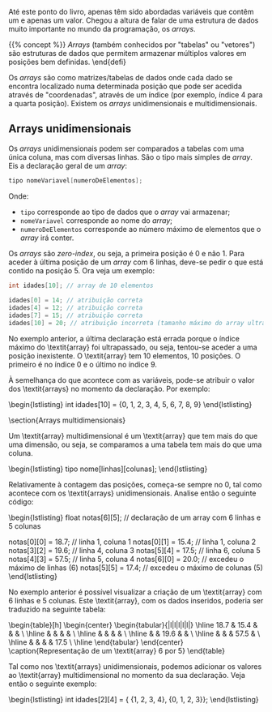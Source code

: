 Até este ponto do livro, apenas têm sido abordadas variáveis que contêm um e apenas um valor. Chegou a altura de falar de uma estrutura de dados muito importante no mundo da programação, os *arrays*.

{{% concept %}}
*Arrays* (também conhecidos por "tabelas" ou "vetores") são estruturas de dados que permitem armazenar múltiplos valores em posições bem definidas.
\end{defi}

Os *arrays* são como matrizes/tabelas de dados onde cada dado se encontra localizado numa determinada posição que pode ser acedida através de "coordenadas", através de um índice (por exemplo, índice 4 para a quarta posição). Existem os *arrays* unidimensionais e multidimensionais.

## Arrays unidimensionais

Os *arrays* unidimensionais podem ser comparados a tabelas com uma única coluna, mas com diversas linhas. São o tipo mais simples de *array*. Eis a declaração geral de um *array*:

```c
tipo nomeVariavel[numeroDeElementos];
```

Onde:

+ `tipo` corresponde ao tipo de dados que o *array* vai armazenar;
+ `nomeVariavel` corresponde ao nome do *array*;
+ `numeroDeElementos` corresponde ao número máximo de elementos que o *array* irá conter.

Os *arrays* são *zero-index*, ou seja, a primeira posição é 0 e não 1. Para aceder à última posição de um *array* com 6 linhas, deve-se pedir o que está contido na posição 5. Ora veja um exemplo:

```c
int idades[10]; // array de 10 elementos
 
idades[0] = 14; // atribuição correta
idades[4] = 12; // atribuição correta
idades[7] = 15; // atribuição correta
idades[10] = 20; // atribuição incorreta (tamanho máximo do array ultrapassado)
```

No exemplo anterior, a última declaração está errada porque o índice máximo do \textit{array} foi ultrapassado, ou seja, tentou-se aceder a uma posição inexistente. O \textit{array} tem 10 elementos, 10 posições. O primeiro é no índice 0 e o último no índice 9.

À semelhança do que acontece com as variáveis, pode-se atribuir o valor dos \textit{arrays} no momento da declaração. Por exemplo:

\begin{lstlisting}
int idades[10] = {0, 1, 2, 3, 4, 5, 6, 7, 8, 9}
\end{lstlisting}

\section{Arrays multidimensionais}

Um \textit{array} multidimensional é um \textit{array} que tem mais do que uma dimensão, ou seja, se comparamos a uma tabela tem mais do que uma coluna. 

\begin{lstlisting}
tipo nome[linhas][colunas];
\end{lstlisting}

Relativamente à contagem das posições, começa-se sempre no 0, tal como acontece com os \textit{arrays} unidimensionais. Analise então o seguinte código:

\begin{lstlisting}
float notas[6][5]; // declaração de um array com 6 linhas e 5 colunas

notas[0][0] = 18.7; // linha 1, coluna 1
notas[0][1] = 15.4; // linha 1, coluna 2
notas[3][2] = 19.6; // linha 4, coluna 3
notas[5][4] = 17.5; // linha 6, coluna 5
notas[4][3] = 57.5; // linha 5, coluna 4
notas[6][0] = 20.0; // excedeu o máximo de linhas (6)
notas[5][5] = 17.4; // excedeu o máximo de colunas (5)
\end{lstlisting}

No exemplo anterior é possível visualizar a criação de um \textit{array} com 6 linhas e 5 colunas. Este \textit{array}, com os dados inseridos, poderia ser traduzido na seguinte tabela:

\begin{table}[h]
\begin{center}
\begin{tabular}{|l|l|l|l|l|}
\hline
18.7 & 15.4 &      &      &      \\ \hline
     &      &      &      &      \\ \hline
     &      &      &      &      \\ \hline
     &      & 19.6 &      &      \\ \hline
     &      &      & 57.5 &      \\ \hline
     &      &      &      & 17.5 \\ \hline
\end{tabular}
\end{center}
\caption{Representação de um \textit{array} 6 por 5}
\end{table}

Tal como nos \textit{arrays} unidimensionais, podemos adicionar os valores ao \textit{array} multidimensional no momento da sua declaração. Veja então o seguinte exemplo:

\begin{lstlisting}
int idades[2][4] = {
    {1, 2, 3, 4},
    {0, 1, 2, 3}};
\end{lstlisting}
